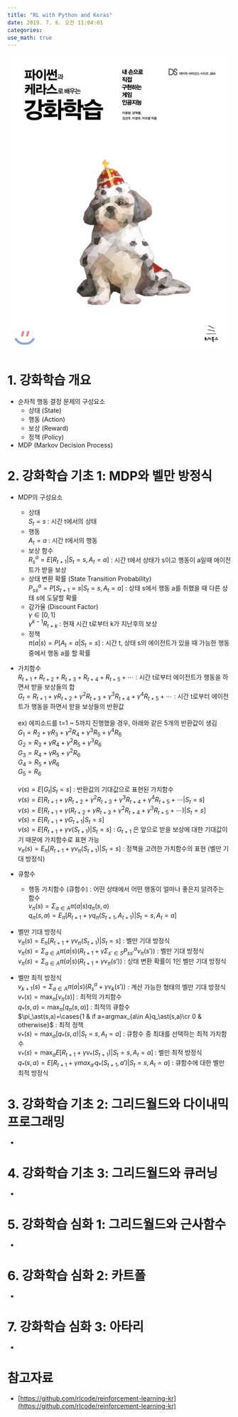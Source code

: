 ```yaml
---
title: "RL with Python and Keras"
date: 2019. 7. 6. 오전 11:04:01
categories:
use_math: true
---
```


![RL with Python and Keras](https://raw.githubusercontent.com/missflash/missflash.github.io/master/_files/python_keras_rl.jpg)


# 1. 강화학습 개요
* 순차적 행동 결정 문제의 구성요소
  * 상태 (State)
  * 행동 (Action)
  * 보상 (Reward)
  * 정책 (Policy)
* MDP (Markov Decision Process)

# 2. 강화학습 기초 1: MDP와 벨만 방정식
* MDP의 구성요소
  * 상태<br>
$S_t = s$ : 시간 t에서의 상태<br>
  * 행동<br>
$A_t = a$ : 시간 t에서의 행동<br>
  * 보상 함수<br>
$R^a_s = E[R_{t+1} | S_t=s,A_t=a]$ : 시간 t에서 상태가 s이고 행동이 a일때 에이전트가 받을 보상<br>
  * 상태 변환 확률 (State Transition Probability)<br>
$P^a_{ss} = P[S_{t+1}=s | S_t=s,A_t=a]$ : 상태 s에서 행동 a를 취했을 때 다른 상태 s에 도달할 확률<br>
  * 감가율 (Discount Factor)<br>
$\gamma\in[0,1]$<br>
$\gamma^{k-1}R_{t+k}$ : 현재 시간 t로부터 k가 지난후의 보상<br>
  * 정책<br>
$\pi(a|s)=P[A_t=a|S_t=s]$ : 시간 t, 상태 s의 에이전트가 있을 때 가능한 행동 중에서 행동 a를 할 확률<br>

* 가치함수<br>
$R_{t+1}+R_{t+2}+R_{t+3}+R_{t+4}+R_{t+5}+\cdots$ : 시간 t로부터 에이전트가 행동을 하면서 받을 보상들의 합<br>
$G_t=R_{t+1}+\gamma R_{t+2}+\gamma^2 R_{t+3}+\gamma^3 R_{t+4}+\gamma^4 R_{t+5}+\cdots$ : 시간 t로부터 에이전트가 행동을 하면서 받을 보상들의 반환값<br><br>
ex) 에피소드를 t=1 ~ 5까지 진행했을 경우, 아래와 같은 5개의 반환값이 생김<br>
$G_1=R_2+\gamma R_3+\gamma^2 R_4+\gamma^3 R_5+\gamma^4 R_6$<br>
$G_2=R_3+\gamma R_4+\gamma^2 R_5+\gamma^3 R_6$<br>
$G_3=R_4+\gamma R_5+\gamma^2 R_6$<br>
$G_4=R_5+\gamma R_6$<br>
$G_5=R_6$<br><br>
$v(s)=E[G_t|S_t=s]$ : 반환값의 기대값으로 표현된 가치함수<br>
$v(s)=E[R_{t+1}+\gamma R_{t+2}+\gamma^2 R_{t+3}+\gamma^3 R_{t+4}+\gamma^4 R_{t+5}+\cdots|S_t=s]$<br>
$v(s)=E[R_{t+1}+\gamma (R_{t+2}+\gamma R_{t+3}+\gamma^2 R_{t+4}+\gamma^3 R_{t+5}+\cdots)|S_t=s]$<br>
$v(s)=E[R_{t+1}+\gamma G_{t+1}|S_t=s]$<br>
$v(s)=E[R_{t+1}+\gamma v(S_{t+1})|S_t=s]$ : $G_{t+1}$ 은 앞으로 받을 보상에 대한 기대값이기 때문에 가치함수로 표현 가능<br>
$v_\pi(s)=E_\pi[R_{t+1}+\gamma v_\pi(S_{t+1})|S_t=s]$ : 정책을 고려한 가치함수의 표현 (벨만 기대 방정식)<br>

* 큐함수
  * 행동 가치함수 (큐함수) : 어떤 상태에서 어떤 행동이 얼마나 좋은지 알려주는 함수<br>
$v_\pi(s)=\Sigma_{a\in A}\pi(a|s)q_\pi(s,a)$<br>
$q_\pi(s,a)=E_\pi[R_{t+1}+\gamma q_\pi(S_{t+1},A_{t+1})|S_t=s,A_t=a]$<br>

* 벨만 기대 방정식<br>
$v_\pi(s)=E_\pi[R_{t+1}+\gamma v_\pi(S_{t+1})|S_t=s]$ : 벨만 기대 방정식<br>
$v_\pi(s)=\Sigma_{a\in A}\pi(a|s)(R_{t+1}+\gamma \Sigma_{s'\in S}P^a_{ss'}v_\pi(s'))$ : 벨만 기대 방정식<br>
$v_\pi(s)=\Sigma_{a\in A}\pi(a|s)(R_{t+1}+\gamma v_\pi(s'))$ : 상태 변환 확률이 1인 벨만 기대 방정식<br>

* 벨만 최적 방정식<br>
$v_{k+1}(s)=\Sigma_{a\in A}\pi(a|s)(R^a_s+\gamma v_k(s'))$ : 계산 가능한 형태의 벨만 기대 방정식<br>
$v_\ast(s)=\max_\pi[v_\pi(s)]$ : 최적의 가치함수<br>
$q_\ast(s,a)=\max_\pi[q_\pi(s,a)]$ : 최적의 큐함수<br>
$\pi_\ast(s,a)=\cases{1 & if a=argmax_{a\in A}q_\ast(s,a)\cr 0 & otherwise}$ : 최적 정책<br>
$v_\ast(s)=\max_a[q_\ast(s,a)|S_t=s,A_t=a]$ : 큐함수 중 최대를 선택하는 최적 가치함수<br>
$v_\ast(s)=\max_a E[R_{t+1}+\gamma v_\ast(S_{t+1})|S_t=s,A_t=a]$ : 벨만 최적 방정식<br>
$q_\ast(s,a)=E[R_{t+1}+\gamma max_{a'} q_\ast(S_{t+1},a')|S_t=s,A_t=a]$ : 큐함수에 대한 벨만 최적 방정식<br>


# 3. 강화학습 기초 2: 그리드월드와 다이내믹 프로그래밍
*

# 4. 강화학습 기초 3: 그리드월드와 큐러닝
*

# 5. 강화학습 심화 1: 그리드월드와 근사함수
*

# 6. 강화학습 심화 2: 카트폴
*

# 7. 강화학습 심화 3: 아타리
*

# 참고자료
* [https://github.com/rlcode/reinforcement-learning-kr](https://github.com/rlcode/reinforcement-learning-kr)
